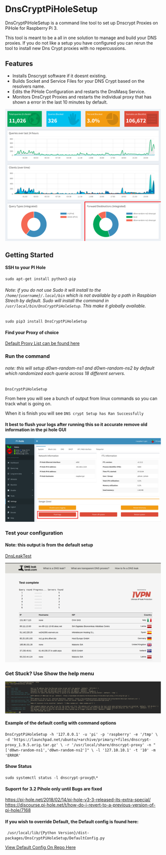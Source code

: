 # DnsCryptPiHoleSetup


DnsCryptPiHoleSetup is a command line tool to set up Dnscrypt Proxies on PiHole for Raspberry Pi 3.

This tool is meant to be a all in one solution to manage and build your DNS proxies. If you do not like a setup you have configured you can rerun the tool to install new Dns Crypt proxies with no repercussions.


## Features

- Installs Dnscrypt software if it doesnt existing.
- Builds Socket and Service Files for your DNS Crypt based on the resolvers name. 
- Edits the PiHole Configuration and restarts the DnsMasq Service.
- Monitors DnsCrypt Proxies and restarts the individual proxy that has shown a error in the last 10 minutes by default.

![ScreenShot](img/PiHoleMainWindow.png)




## Getting Started
#### SSH to your PI Hole

`sudo apt-get install python3-pip`
###### Note: if you do not use Sudo it will install to the `/home/{username}/.local/bin` which is not available by a path in Raspbian Strech by default. Sudo will install the command in `/usr/local/bin/DnsCryptPiHoleSetup`. This make it globally available.
`sudo pip3 install DnsCryptPiHoleSetup`


#### Find your Proxy of choice

[Default Proxy List can be found here]( https://github.com/dyne/dnscrypt-proxy/blob/master/dnscrypt-resolvers.csv)


### Run the command
###### note: this will setup d0wn-random-ns1 and d0wn-random-ns2 by default which randomized each querie across 18 different servers.

`DnsCryptPiHoleSetup`

From here you will see a bunch of output from linux commands so you can track what is going on.

When it is finish you will see `DNS crypt Setup has Ran Successfully`


#### It best to flush your logs after running this so it accurate remove old information in the pi hole GUI

![ScreenShot](img/FlushLogs.png)


### Test your configuration
#### Note: this output is from the default setup

[DnsLeakTest](https://www.dnsleaktest.com/)

![ScreenShot](img/DnsLeakTest.png)



### Get Stuck? Use Show the help menu

![ScreenShot](img/DnsCryptPiHoleHelpMenu.png)


#### Example of the default config with command options

` DnsCryptPiHoleSetup -h '127.0.0.1' -u 'pi' -p 'raspberry' -e '/tmp' \
 -d 'https://launchpad.net/ubuntu/+archive/primary/+files/dnscrypt-proxy_1.9.5.orig.tar.gz' \
 -r '/usr/local/share/dnscrypt-proxy' -n "['d0wn-random-ns1','d0wn-random-ns2']" \
 -l '127.10.10.1' -t '10' -m 'ERROR' `

#### Show Status

` sudo systemctl status -l dnscrypt-proxy@\* `


#### Suporrt for 3.2 Pihole only until Bugs are fixed
https://pi-hole.net/2018/02/14/pi-hole-v3-3-released-its-extra-special/
https://discourse.pi-hole.net/t/how-do-i-revert-to-a-previous-version-of-pi-hole/7168
 
 
#### If you wish to override Default, the Default config is found here:

` /usr/local/lib/{Python Version}/dist-packages/DnsCryptPiHoleSetup/DefaultConfig.py`

[View Default Config On Repo Here](DnsCryptProxyTool/DefaultConfig.py)


